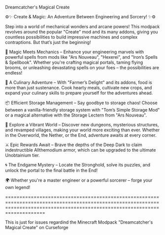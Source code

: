 Dreamcatcher's Magical Create


⚙️✨ Create & Magic: An Adventure Between Engineering and Sorcery! ✨⚙️

Step into a world of mechanical wonders and arcane powers! This modpack revolves around the popular "Create" mod and its many addons, giving you countless possibilities to build impressive machines and complex contraptions. But that’s just the beginning!

🧙 Magic Meets Mechanics – Enhance your engineering marvels with powerful spells from mods like "Ars Nouveau", "Hexerei", and "Iron’s Spells & Spellbook". Whether you're crafting magical portals, taming flying brooms, or unleashing devastating spells on your foes – the possibilities are endless!

🥖 A Culinary Adventure – With "Farmer’s Delight" and its addons, food is more than just sustenance. Cook hearty meals, cultivate new crops, and expand your culinary skills to prepare yourself for the adventures ahead.

📦 Efficient Storage Management – Say goodbye to storage chaos! Choose between a vanilla-friendly storage system with "Tom’s Simple Storage Mod" or a magical alternative with the Storage Lectern from "Ars Nouveau".

🏰 Explore a Vibrant World – Discover new dungeons, mysterious structures, and revamped villages, making your world more exciting than ever. Whether in the Overworld, the Nether, or the End, adventure awaits at every corner.

⚔️ Epic Rewards Await – Brave the depths of the Deep Dark to claim indestructible Allthemodium armor, which can be upgraded to the ultimate Unobtainium tier.

🌀 The Endgame Mystery – Locate the Stronghold, solve its puzzles, and unlock the portal to the final battle in the End!

🌍 Whether you're a master engineer or a powerful sorcerer – forge your own legend!

================================================================================================================================================================================


This is just for issues regardind the Minecraft Modpack "Dreamcatcher's Magical Create" on Curseforge
